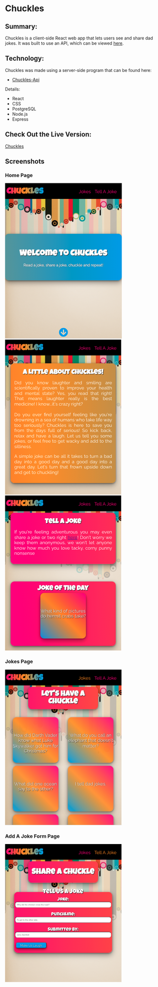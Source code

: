 # Chuckles

## Summary:

Chuckles is a client-side React web app that lets users see and share dad jokes. It was built to use an API, which can be viewed [here](https://github.com/CaitlinGreer/chuckles-api.git). 

## Technology:

Chuckles was made using a server-side program that can be found here:
* [Chuckles-Api](https://github.com/CaitlinGreer/chuckles-api.git)

Details:
* React
* CSS
* PostgreSQL
* Node.js
* Express

## Check Out the Live Version:

[Chuckles](https://chuckles-app-caitlingreer.vercel.app/)

## Screenshots

### Home Page
![Home Page Header](src/images/ChucklesWelcome.png)
![Home Page About](src/images/ChucklesAbout.png)
![Home Page Random](src/images/ChucklesRandom.png) 

### Jokes Page
![View Jokes](src/images/ChucklesJokes.png)

### Add A Joke Form Page
![Add A Joke Form](src/images/ChucklesForm.png)
